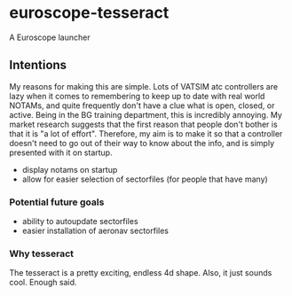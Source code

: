 
# euroscope-tesseract
A Euroscope launcher

## Intentions

My reasons for making this are simple. Lots of VATSIM atc controllers are lazy when it comes to remembering to keep up to date with real world NOTAMs, and quite frequently don't have a clue what is open, closed, or active. Being in the BG training department, this is incredibly annoying. My market research suggests that the first reason that people don't bother is that it is "a lot of effort". Therefore, my aim is to make it so that a controller doesn't need to go out of their way to know about the info, and is simply presented with it on startup.

* display notams on startup
* allow for easier selection of sectorfiles (for people that have many)


### Potential future goals

* ability to autoupdate sectorfiles
* easier installation of aeronav sectorfiles


### Why tesseract

The tesseract is a pretty exciting, endless 4d shape. Also, it just sounds cool. Enough said.
